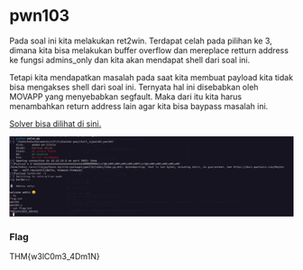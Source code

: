 # pwn103

Pada soal ini kita melakukan ret2win. Terdapat celah pada pilihan ke 3, dimana kita bisa melakukan buffer overflow dan mereplace retturn address ke fungsi admins_only dan kita akan mendapat shell dari soal ini.

Tetapi kita mendapatkan masalah pada saat kita membuat payload kita tidak bisa mengakses shell dari soal ini. Ternyata hal ini disebabkan oleh MOVAPP yang menyebabkan segfault. Maka dari itu kita harus menambahkan return address lain agar kita bisa baypass masalah ini.

[Solver bisa dilihat di sini.](./solve.py)

<img src="../screenshoot/pwn103.png">

### Flag
THM{w3lC0m3_4Dm1N}